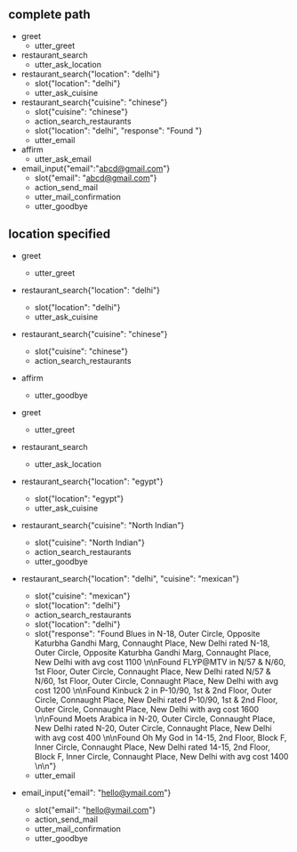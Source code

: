 ## complete path
* greet
    - utter_greet
* restaurant_search
    - utter_ask_location
* restaurant_search{"location": "delhi"}
    - slot{"location": "delhi"}
    - utter_ask_cuisine
* restaurant_search{"cuisine": "chinese"}
    - slot{"cuisine": "chinese"}
    - action_search_restaurants
    - slot{"location": "delhi", "response": "Found "}
    - utter_email
* affirm
    - utter_ask_email
* email_input{"email":"abcd@gmail.com"}
    - slot{"email": "abcd@gmail.com"}
    - action_send_mail
    - utter_mail_confirmation
    - utter_goodbye

## location specified
* greet
    - utter_greet
* restaurant_search{"location": "delhi"}
    - slot{"location": "delhi"}
    - utter_ask_cuisine
* restaurant_search{"cuisine": "chinese"}
    - slot{"cuisine": "chinese"}
    - action_search_restaurants
* affirm
    - utter_goodbye



* greet
    - utter_greet
* restaurant_search
    - utter_ask_location
* restaurant_search{"location": "egypt"}
    - slot{"location": "egypt"}
    - utter_ask_cuisine
* restaurant_search{"cuisine": "North Indian"}
    - slot{"cuisine": "North Indian"}
    - action_search_restaurants
    - utter_goodbye

* restaurant_search{"location": "delhi", "cuisine": "mexican"}
    - slot{"cuisine": "mexican"}
    - slot{"location": "delhi"}
    - action_search_restaurants
    - slot{"location": "delhi"}
    - slot{"response": "Found Blues in N-18, Outer Circle, Opposite Katurbha Gandhi Marg, Connaught Place, New Delhi rated N-18, Outer Circle, Opposite Katurbha Gandhi Marg, Connaught Place, New Delhi with avg cost 1100 \n\nFound FLYP@MTV in N/57 & N/60, 1st Floor, Outer Circle, Connaught Place, New Delhi rated N/57 & N/60, 1st Floor, Outer Circle, Connaught Place, New Delhi with avg cost 1200 \n\nFound Kinbuck 2 in P-10/90, 1st & 2nd Floor, Outer Circle, Connaught Place, New Delhi rated P-10/90, 1st & 2nd Floor, Outer Circle, Connaught Place, New Delhi with avg cost 1600 \n\nFound Moets Arabica in N-20, Outer Circle, Connaught Place, New Delhi rated N-20, Outer Circle, Connaught Place, New Delhi with avg cost 400 \n\nFound Oh My God in 14-15, 2nd Floor, Block F, Inner Circle, Connaught Place, New Delhi rated 14-15, 2nd Floor, Block F, Inner Circle, Connaught Place, New Delhi with avg cost 1400 \n\n"}
    - utter_email
* email_input{"email": "hello@ymail.com"}
    - slot{"email": "hello@ymail.com"}
    - action_send_mail
    - utter_mail_confirmation
    - utter_goodbye

